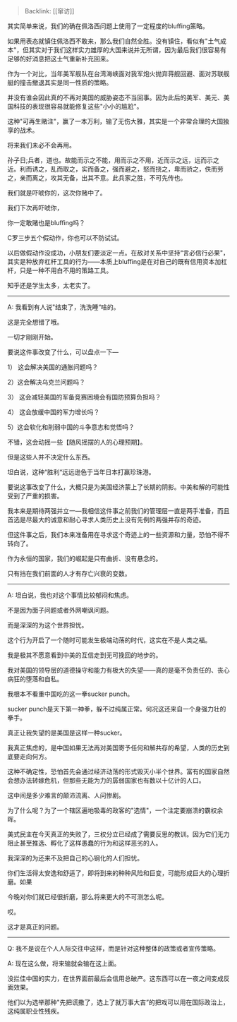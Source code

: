 > Backlink: [[窜访]]

其实简单来说，我们的确在佩洛西问题上使用了一定程度的bluffing策略。

如果用表态就镇住佩洛西不敢来，那么我们自然全胜。没有镇住，看似有"土气成本"，但其实对于我们这样实力雄厚的大国来说并无所谓，因为最后我们很容易有足够的好消息把这士气重新补充回来。

作为一个对比，当年美军舰队在台湾海峡面对我军炮火抛弃蒋舰回避、面对苏联舰艇的撞击撤退其实是同一性质的策略。

并没有谁会因此真的不再对美国的威胁姿态不当回事。因为此后的美军、美元、美国科技的表现很容易就能修复这些"小小的尴尬"。

这种"可再生赌注"，赢了一本万利，输了无伤大雅，其实是一个非常合理的大国独享的战术。

将来我们未必不会再用。

孙子日;兵者，道也。故能而示之不能，用而示之不用，近而示之远，远而示之近。利而诱之，乱而取之，实而备之，强而避之，怒而挠之，卑而骄之，佚而劳之，亲而离之，攻其无备，出其不意。此兵家之胜，不可先传也。

我们就是吓唬你的，这次你赌中了。

我们下次再吓唬你，

你一定敢赌也是bluffing吗？

C罗三步五个假动作，你也可以不防试试。

以后做假动作没成功，小朋友们要淡定一点。在敌对关系中坚持“言必信行必果"，其实是种放弃杠杆工具的行为——本质上bluffing是在对自己的既有信用资本加杠杆，只是一种不用白不用的策路工具。

知乎还是学生太多，太老实了。

---

A: 我看到有人说"结束了，洗洗睡“啥的。

这是完全想错了哦。

一切才刚刚开始。

要说这件事改变了什么，可以盘点一下—

1） 这会解决美国的通胀问题吗？

2）这会解决乌克兰问题吗？

3） 这会减轻美国的军备竞赛困境会有国防预算负担吗？

4） 这会放缓中国的军力增长吗？

5）这会软化和削弱中国的斗争意志和觉悟吗？

不错，这会动摇一些【随风摇摆的人的心理预期】。

但是这些人并不决定什么东西。

坦白说，这种“胜利“远远逊色于当年日本打赢珍珠港。

要说这事改变了什么，大概只是为美国经济蒙上了长期的阴影。中美和解的可能性受到了严重的损害。

我本来是期待两强并立一—我相信这件事之前我们的管理层一直是两手准备，而且首选是尽最大的诚意和耐心寻求人类历史上没有先例的两强并存的奇迹。

但这件事之后，我们本来准备用在寻求这个奇迹上的一些资源和力量，恐怕不得不转向了。

作为永恒的国家，我们的崛起是只有曲折、没有悬念的。

只有挡在我们前面的人才有存亡兴衰的变数。

---

A: 坦白说，我也对这个事情比较郁闷和焦虑。

不是因为面子问题或者外网嘲讽问题。

而是深深的为这个世界担忧。

这个行为开启了一个随时可能发生极端动荡的时代，这实在不是人类之福。

我是极其不愿意看到中美的互信走到无可挽回的地步的。

我对美国的领导层的道德操守和能力有极大的失望——真的是毫不负责任的、丧心病狂的堕落和自私。

我根本不看重中国吃的这一拳sucker punch。

sucker punch是天下第一神拳，躲不过纯属正常。何况这还来自一个身强力壮的拳手。

真正让我失望的是美国是这样一种sucker。

我真正焦虑的，是中国如果无法再对美国寄予任何和解共存的希望，人类的历史到底要走向何方。

这种不确定性，恐怕首先会通过经济动荡的形式毁灭小半个世界。富有的国家自然会想办法转嫁危机，但那些无能为力的孱弱国家也有数以十亿计的人口。

这中间是多少难言的颠沛流离、人问惨剧。

为了什么呢？为了一个辖区遍地吸毒的政客的"选情"，一个注定要崩溃的霸权余晖。

美式民主在今天真正的失败了，三权分立已经成了需要反思的教训。因为它们无力阻止甚至推选、孵化了这样愚蠢的行为和这样恶劣的人。

我深深的为还来不及把自己的心钢化的人们担忧。

你们生活得太安逸和舒适了，即将到来的种种风险和巨变，可能形成巨大的心理折磨。如果

今晚对你们就已经很折磨，那么将来更大的不可测怎么呢。

哎。

这才是真正的问题。

---

Q: 我不是说在个人人际交往中这样，而是针对这种整体的政策或者宣传策略。

A: 现在这么做，将来输就会输在这上面。

没拦佳中国的实力，在世界面前最后会信用总破产。这东西可以在一夜之间变成反面效果。

他们以为选举那种"先把谎撒了，选上了就万事大吉”的把戏可以用在国际政治上，这纯属职业性残疾。

